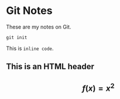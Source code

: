 # Git Notes

These are my notes on Git.

```
git init
```

This is `inline code`.

<h2> This is an HTML header <h2>

$$f(x) = x^2$$


